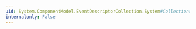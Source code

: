 ```yaml
---
uid: System.ComponentModel.EventDescriptorCollection.System#Collections#IList#IsFixedSize
internalonly: False
---
```

